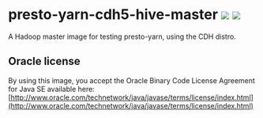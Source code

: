 # presto-yarn-cdh5-hive-master [![][layers-badge]][layers-link] [![][version-badge]][dockerhub-link]
           
[layers-badge]: https://images.microbadger.com/badges/image/prestosql/presto-yarn-cdh5-hive-master.svg
[layers-link]: https://microbadger.com/images/prestosql/presto-yarn-cdh5-hive-master
[version-badge]: https://images.microbadger.com/badges/version/prestosql/presto-yarn-cdh5-hive-master.svg
[dockerhub-link]: https://hub.docker.com/r/prestosql/presto-yarn-cdh5-hive-master

A Hadoop master image for testing presto-yarn, using the CDH distro.

## Oracle license

By using this image, you accept the Oracle Binary Code License Agreement for Java SE available here:
[http://www.oracle.com/technetwork/java/javase/terms/license/index.html](http://www.oracle.com/technetwork/java/javase/terms/license/index.html)
